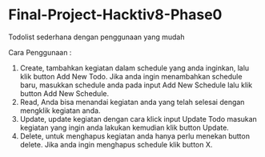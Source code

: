 # Final-Project-Hacktiv8-Phase0

Todolist sederhana dengan penggunaan yang mudah

Cara Penggunaan : 
1. Create, tambahkan kegiatan dalam schedule yang anda inginkan, lalu klik button Add New Todo. Jika anda ingin menambahkan schedule baru, masukkan schedule anda pada input Add New Schedule lalu klik button Add New Schedule.
2. Read, Anda bisa menandai kegiatan anda yang telah selesai dengan mengklik kegiatan anda.
3. Update, update kegiatan dengan cara klick input Update Todo masukan kegiatan yang ingin anda lakukan kemudian klik button Update.
4. Delete, untuk menghapus kegiatan anda hanya perlu menekan button delete. Jika anda ingin menghapus schedule klik button X.

